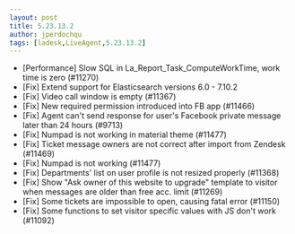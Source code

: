 ```yaml
---
layout: post
title: 5.23.13.2
author: jperdochqu
tags: [ladesk,LiveAgent,5.23.13.2]
---
```


- [Performance] Slow SQL in La_Report_Task_ComputeWorkTime, work time is zero (#11270)
- [Fix] Extend support for Elasticsearch versions 6.0 - 7.10.2
- [Fix] Video call window is empty (#11367)
- [Fix] New required permission introduced into FB app (#11466)
- [Fix] Agent can't send response for user's Facebook private message later than 24 hours (#9713)
- [Fix] Numpad is not working in material theme (#11477)
- [Fix] Ticket message owners are not correct after import from Zendesk (#11469)
- [Fix] Numpad is not working (#11477)
- [Fix] Departments' list on user profile is not resized properly (#11368)
- [Fix] Show "Ask owner of this website to upgrade" template to visitor when messages are older than free acc. limit (#11269)
- [Fix] Some tickets are impossible to open, causing fatal error (#11150)
- [Fix] Some functions to set visitor specific values with JS don't work (#11092)
